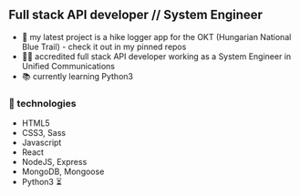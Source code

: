 ## Full stack API developer // System Engineer
- 🌳 my latest project is a hike logger app for the OKT (Hungarian National Blue Trail) - check it out in my pinned repos
- 👨‍💻 accredited full stack API developer working as a System Engineer in Unified Communications
- 📚 currently learning Python3
### 🔧 technologies
- HTML5
- CSS3, Sass
- Javascript
- React
- NodeJS, Express
- MongoDB, Mongoose
- Python3 ⏳

<!--
**agolautner/agolautner** is a ✨ _special_ ✨ repository because its `README.md` (this file) appears on your GitHub profile.

Here are some ideas to get you started:

- 🔭 I’m currently working on ...
- 🌱 I’m currently learning ...
- 👯 I’m looking to collaborate on ...
- 🤔 I’m looking for help with ...
- 💬 Ask me about ...
- 📫 How to reach me: ...
- 😄 Pronouns: ...
- ⚡ Fun fact: ...
-->

